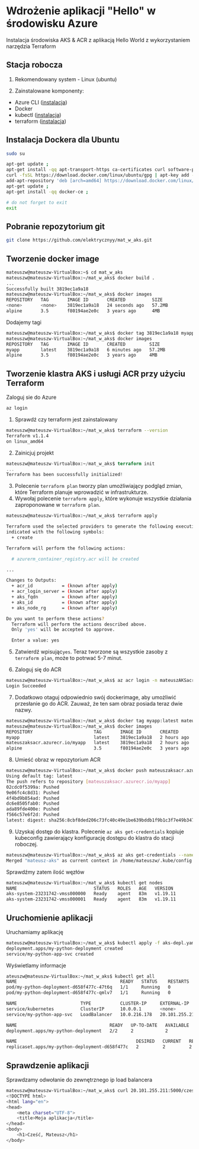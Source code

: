 # Wdrożenie aplikacji "Hello" w środowisku Azure

Instalacja środowiska AKS & ACR z aplikacją Hello World z wykorzystaniem narzędzia Terraform

## Stacja robocza

1. Rekomendowany system - Linux (ubuntu)

2. Zainstalowane komponenty:
* Azure CLI ([instalacja](https://docs.microsoft.com/en-us/cli/azure/install-azure-cli))
* Docker 
* kubectl ([instalacja](https://kubernetes.io/docs/tasks/tools/install-kubectl-linux/))
* terraform ([instalacja](https://learn.hashicorp.com/tutorials/terraform/install-cli))

## Instalacja Dockera dla Ubuntu

```bash
sudo su

apt-get update ;
apt-get install -qq apt-transport-https ca-certificates curl software-properties-common ;
curl -fsSL https://download.docker.com/linux/ubuntu/gpg | apt-key add - ;
add-apt-repository 'deb [arch=amd64] https://download.docker.com/linux/ubuntu '$(lsb_release -cs)' stable' ;
apt-get update ;
apt-get install -qq docker-ce ;

# do not forget to exit
exit
```

## Pobranie repozytorium git

```bash
git clone https://github.com/elektrycznyy/mat_w_aks.git
```

## Tworzenie docker image
```bash
mateuszw@mateuszw-VirtualBox:~$ cd mat_w_aks
mateuszw@mateuszw-VirtualBox:~/mat_w_aks$ docker build .
...
Successfully built 3819ec1a9a18
mateuszw@mateuszw-VirtualBox:~/mat_w_aks$ docker images
REPOSITORY   TAG       IMAGE ID       CREATED          SIZE
<none>       <none>    3819ec1a9a18   24 seconds ago   57.2MB
alpine       3.5       f80194ae2e0c   3 years ago      4MB
```
Dodajemy tagi
```bash
mateuszw@mateuszw-VirtualBox:~/mat_w_aks$ docker tag 3819ec1a9a18 myapp:latest
mateuszw@mateuszw-VirtualBox:~/mat_w_aks$ docker images
REPOSITORY   TAG       IMAGE ID       CREATED         SIZE
myapp        latest    3819ec1a9a18   6 minutes ago   57.2MB
alpine       3.5       f80194ae2e0c   3 years ago     4MB
```

## Tworzenie klastra AKS i usługi ACR przy użyciu Terraform

Zaloguj sie do Azure

```bash
az login
```

1. Sprawdź czy terraform jest zainstalowany
```bash
mateuszw@mateuszw-VirtualBox:~/mat_w_aks$ terraform --version
Terraform v1.1.4
on linux_amd64
```
2. Zainicjuj projekt
```terraform
mateuszw@mateuszw-VirtualBox:~/mat_w_aks$ terraform init
...
Terraform has been successfully initialized!
```
3. Polecenie ```terraform plan``` tworzy plan umożliwiający podgląd zmian, które Terraform planuje wprowadzić w infrastrukturze.
4. Wywołaj polecenie ```terraform apply```, które wykonuje wszystkie działania zaproponowane w ```terraform plan```.
```bash
mateuszw@mateuszw-VirtualBox:~/mat_w_aks$ terraform apply

Terraform used the selected providers to generate the following execution plan. Resource actions are
indicated with the following symbols:
  + create

Terraform will perform the following actions:

  # azurerm_container_registry.acr will be created

...

Changes to Outputs:
  + acr_id           = (known after apply)
  + acr_login_server = (known after apply)
  + aks_fqdn         = (known after apply)
  + aks_id           = (known after apply)
  + aks_node_rg      = (known after apply)

Do you want to perform these actions?
  Terraform will perform the actions described above.
  Only 'yes' will be accepted to approve.

  Enter a value: yes
```
5. Zatwierdź wpisując```yes```. 
Teraz tworzone są wszystkie zasoby z ```terraform plan```, może to potrwać 5-7 minut.

6. Zaloguj się do ACR
```bash
mateuszw@mateuszw-VirtualBox:~/mat_w_aks$ az acr login -n mateuszAKSacr
Login Succeeded
```
7. Dodatkowo otaguj odpowiednio swój dockerimage, aby umożliwić przesłanie go do ACR. Zauważ, że ten sam obraz posiada teraz dwie nazwy.
```bash
mateuszw@mateuszw-VirtualBox:~/mat_w_aks$ docker tag myapp:latest mateuszaksacr.azurecr.io/myapp:latest
mateuszw@mateuszw-VirtualBox:~/mat_w_aks$ docker images
REPOSITORY                       TAG       IMAGE ID       CREATED       SIZE
myapp                            latest    3819ec1a9a18   2 hours ago   57.2MB
mateuszaksacr.azurecr.io/myapp   latest    3819ec1a9a18   2 hours ago   57.2MB
alpine                           3.5       f80194ae2e0c   3 years ago   4MB
```
8. Umieść obraz w repozytorium ACR
```bash
mateuszw@mateuszw-VirtualBox:~/mat_w_aks$ docker push mateuszaksacr.azurecr.io/myapp
Using default tag: latest
The push refers to repository [mateuszaksacr.azurecr.io/myapp]
02cdc0f5399a: Pushed 
9e06fc4c8d31: Pushed 
4f4bd9b854ad: Pushed 
dc6e8505fab0: Pushed 
ada89fde400e: Pushed 
f566c57e6f2d: Pushed 
latest: digest: sha256:8cbf8ded206c73fc40c49e1be639bddb1f9b1c3f7e49b347cab954f49d9c80a6 size: 1572
```
9. Uzyskaj dostęp do klastra. Polecenie ```az aks get-credentials``` kopiuje kubeconfig zawierający konfigurację dostępu do klastra do stacji roboczej.
```bash
mateuszw@mateuszw-VirtualBox:~/mat_w_aks$ az aks get-credentials --name mateusz-aks --resource-group mateusz_aks_tf_rg
Merged "mateusz-aks" as current context in /home/mateuszw/.kube/config
```
Sprawdźmy zatem ilość węzłów
```bash
mateuszw@mateuszw-VirtualBox:~/mat_w_aks$ kubectl get nodes
NAME                             STATUS   ROLES   AGE   VERSION
aks-system-23231742-vmss000000   Ready    agent   83m   v1.19.11
aks-system-23231742-vmss000001   Ready    agent   83m   v1.19.11
```
## Uruchomienie aplikacji
Uruchamiamy aplikację
```bash
mateuszw@mateuszw-VirtualBox:~/mat_w_aks$ kubectl apply -f aks-depl.yaml
deployment.apps/my-python-deployment created
service/my-python-app-svc created
```
Wyświetlamy informacje
```bash
ateuszw@mateuszw-VirtualBox:~/mat_w_aks$ kubectl get all
NAME                                       READY   STATUS    RESTARTS   AGE
pod/my-python-deployment-d658f477c-47t6q   1/1     Running   0          94s
pod/my-python-deployment-d658f477c-qmlv7   1/1     Running   0          94s

NAME                        TYPE           CLUSTER-IP     EXTERNAL-IP      PORT(S)          AGE
service/kubernetes          ClusterIP      10.0.0.1       <none>           443/TCP          90m
service/my-python-app-svc   LoadBalancer   10.0.216.178   20.101.255.211   5000:32484/TCP   94s

NAME                                   READY   UP-TO-DATE   AVAILABLE   AGE
deployment.apps/my-python-deployment   2/2     2            2           95s

NAME                                             DESIRED   CURRENT   READY   AGE
replicaset.apps/my-python-deployment-d658f477c   2         2         2       95s
```

## Sprawdzenie aplikacji
Sprawdzamy odwołanie do zewnętrznego ip load balancera 
```bash
mateuszw@mateuszw-VirtualBox:~/mat_w_aks$ curl 20.101.255.211:5000/czesc/Mateusz
<!DOCTYPE html>
<html lang="en">
<head>
	<meta charset="UTF-8">
	<title>Moja aplikacja</title>
</head>
<body>
	<h1>Cześć, Mateusz</h1>
</body>
```
